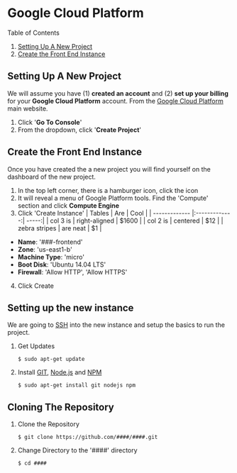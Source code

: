 # Google Cloud Platform  


Table of Contents
1. [Setting Up A New Project](#setting-up-a-new-project)
1. [Create the Front End Instance](#create-the-front-end-instance)





## Setting Up A New Project  
We will assume you have (1) **created an account** and (2) **set up your billing** for your **Google Cloud Platform** account. From the [Google Cloud Platform](https://cloud.google.com/) main website.  

1. Click '**Go To Console**'  
2. From the dropdown, click '**Create Project**'  

## Create the Front End Instance
Once you have created the a new project you will find yourself on the dashboard of the new project.  

1. In the top left corner, there is a hamburger icon, click the icon
2. It will reveal a menu of Google Platform tools. Find the 'Compute' section and click **Compute Engine**
3. Click 'Create Instance'
| Tables        | Are           | Cool  |
| ------------- |:-------------:| -----:|
| col 3 is      | right-aligned | $1600 |
| col 2 is      | centered      |   $12 |
| zebra stripes | are neat      |    $1 |
  - **Name**: '###-frontend'
  - **Zone**: 'us-east1-b'
  - **Machine Type**: 'micro'
  - **Boot Disk**: 'Ubuntu 14.04 LTS'
  - **Firewall**: 'Allow HTTP', 'Allow HTTPS'

4. Click Create

## Setting up the new instance
We are going to [SSH](https://en.wikipedia.org/wiki/Secure_Shell) into the new instance and setup the basics to run the project.

1. Get Updates  
	```
	$ sudo apt-get update  
	```

2. Install [GIT](https://git-scm.com/book/en/v2/Getting-Started-Installing-Git), [Node.js](https://nodejs.org/en/download/package-manager/) and [NPM](http://blog.npmjs.org/post/85484771375/how-to-install-npm)  
	```
	$ sudo apt-get install git nodejs npm
	```

## Cloning The Repository

1. Clone the Repository
	```  
	$ git clone https://github.com/####/####.git
	```  

2. Change Directory to the '####' directory
	```
	$ cd ####
	```  
